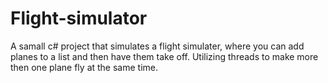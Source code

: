 # Flight-simulator
A samall c# project that simulates a flight simulater, where you can add planes to a list and then have them take off. Utilizing threads to make more then one plane fly at the same time.
